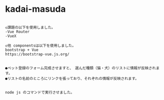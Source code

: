 # kadai-masuda


~~~Vue CLIを使用して、作成しました。~~~~

◇課題の以下を使用しました。
-Vue Router
-VueX 

◇他 componentsは以下を使用しました。
bootstrap + Vue
https://bootstrap-vue.js.org/  


●ペット登録のフォーム完成させますと、　選んだ種類（猫・犬）のリストに情報が反映されます。
●リストの名前のところにリンクを張っており、それぞれの情報が反映されます。


node js のコマンドで実行させました。

